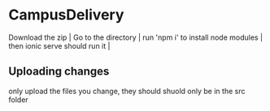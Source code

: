 ﻿# CampusDelivery
Download the zip | 
Go to the directory | 
run 'npm i' to install node modules | 
then ionic serve should run it | 

## Uploading changes
only upload the files you change, they should shuold only be in the src folder
